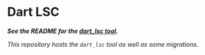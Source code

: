 # Dart LSC

***See the README for the [dart_lsc tool](https://github.com/amirh/dart_lsc/tree/master/packages/dart_lsc).***

*This repository hosts the `dart_lsc` tool as well as some migrations.*
